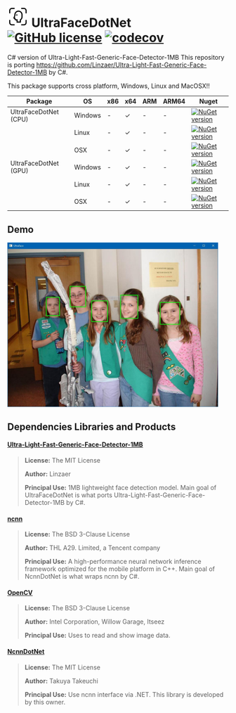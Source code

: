 # ![Alt text](nuget/face48.png "UltraFaceDotNet") UltraFaceDotNet [![GitHub license](https://img.shields.io/github/license/mashape/apistatus.svg)]() [![codecov](https://codecov.io/gh/takuya-takeuchi/UltraFaceDotNet/branch/master/graph/badge.svg)](https://codecov.io/gh/takuya-takeuchi/UltraFaceDotNet)

C# version of Ultra-Light-Fast-Generic-Face-Detector-1MB
This repository is porting https://github.com/Linzaer/Ultra-Light-Fast-Generic-Face-Detector-1MB by C#.

This package supports cross platform, Windows, Linux and MacOSX!!

|Package|OS|x86|x64|ARM|ARM64|Nuget|
|---|---|---|---|---|---|---|
|UltraFaceDotNet (CPU)|Windows|-|✓|-|-|[![NuGet version](https://img.shields.io/nuget/v/UltraFaceDotNet.svg)](https://www.nuget.org/packages/UltraFaceDotNet)|
||Linux|-|✓|-|-|[![NuGet version](https://img.shields.io/nuget/v/UltraFaceDotNet.svg)](https://www.nuget.org/packages/UltraFaceDotNet)|
||OSX|-|✓|-|-|[![NuGet version](https://img.shields.io/nuget/v/UltraFaceDotNet.svg)](https://www.nuget.org/packages/UltraFaceDotNet)|
|UltraFaceDotNet (GPU)|Windows|-|✓|-|-|[![NuGet version](https://img.shields.io/nuget/v/UltraFaceDotNet.GPU.svg)](https://www.nuget.org/packages/UltraFaceDotNet.GPU)|
||Linux|-|✓|-|-|[![NuGet version](https://img.shields.io/nuget/v/UltraFaceDotNet.GPU.svg)](https://www.nuget.org/packages/UltraFaceDotNet.GPU)|
||OSX|-|✓|-|-|[![NuGet version](https://img.shields.io/nuget/v/UltraFaceDotNet.GPU.svg)](https://www.nuget.org/packages/NcnnDotNet.GPU)|

## Demo

<img src="examples/Demo/images/image.jpg" width="480"/>

## Dependencies Libraries and Products

#### [Ultra-Light-Fast-Generic-Face-Detector-1MB](https://github.com/Linzaer/Ultra-Light-Fast-Generic-Face-Detector-1MB/)

> **License:** The MIT License
>
> **Author:** Linzaer
> 
> **Principal Use:** 1MB lightweight face detection model. Main goal of UltraFaceDotNet is what ports Ultra-Light-Fast-Generic-Face-Detector-1MB by C#.

#### [ncnn](https://github.com/Tencent/ncnn/)

> **License:** The BSD 3-Clause License
>
> **Author:** THL A29. Limited, a Tencent company
> 
> **Principal Use:** A high-performance neural network inference framework optimized for the mobile platform in C++. Main goal of NcnnDotNet is what wraps ncnn by C#.

#### [OpenCV](https://opencv.org/)

> **License:** The BSD 3-Clause License
>
> **Author:** Intel Corporation, Willow Garage, Itseez
> 
> **Principal Use:** Uses to read and show image data.

#### [NcnnDotNet](https://github.com/takuya-takeuchi/NcnnDotNet/)

> **License:** The MIT License
>
> **Author:** Takuya Takeuchi
> 
> **Principal Use:** Use ncnn interface via .NET. This library is developed by this owner.

